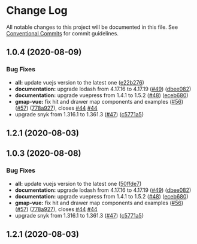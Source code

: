 # Change Log

All notable changes to this project will be documented in this file.
See [Conventional Commits](https://conventionalcommits.org) for commit guidelines.

## 1.0.4 (2020-08-09)


### Bug Fixes

* **all:** update vuejs version to the latest one ([e22b276](https://github.com/diegoazh/gmap-vue/commit/e22b2764a2a1ee4052288f520e74c2ae84516e7b))
* **documentation:** upgrade lodash from 4.17.16 to 4.17.19 ([#49](https://github.com/diegoazh/gmap-vue/issues/49)) ([dbee082](https://github.com/diegoazh/gmap-vue/commit/dbee082a6585f1fc0c48eaa41aa75d9cdfe04ee2))
* **documentation:** upgrade vuepress from 1.4.1 to 1.5.2 ([#48](https://github.com/diegoazh/gmap-vue/issues/48)) ([eceb680](https://github.com/diegoazh/gmap-vue/commit/eceb68091216f4c54b85763777c0836c280c07cf))
* **gmap-vue:** fix hit and drawer map components and examples ([#56](https://github.com/diegoazh/gmap-vue/issues/56)) ([#57](https://github.com/diegoazh/gmap-vue/issues/57)) ([778a927](https://github.com/diegoazh/gmap-vue/commit/778a927318ca27373d64abd33f1675ed7fa0cee8)), closes [#44](https://github.com/diegoazh/gmap-vue/issues/44) [#44](https://github.com/diegoazh/gmap-vue/issues/44)
* upgrade snyk from 1.316.1 to 1.361.3 ([#47](https://github.com/diegoazh/gmap-vue/issues/47)) ([c5771a5](https://github.com/diegoazh/gmap-vue/commit/c5771a529d2a31111d371d8a2888aef508403c09))



## 1.2.1 (2020-08-03)





## 1.0.3 (2020-08-08)


### Bug Fixes

* **all:** update vuejs version to the latest one ([50ffde7](https://github.com/diegoazh/gmap-vue/commit/50ffde7f8794cfe4c04462edb817f832f801c173))
* **documentation:** upgrade lodash from 4.17.16 to 4.17.19 ([#49](https://github.com/diegoazh/gmap-vue/issues/49)) ([dbee082](https://github.com/diegoazh/gmap-vue/commit/dbee082a6585f1fc0c48eaa41aa75d9cdfe04ee2))
* **documentation:** upgrade vuepress from 1.4.1 to 1.5.2 ([#48](https://github.com/diegoazh/gmap-vue/issues/48)) ([eceb680](https://github.com/diegoazh/gmap-vue/commit/eceb68091216f4c54b85763777c0836c280c07cf))
* **gmap-vue:** fix hit and drawer map components and examples ([#56](https://github.com/diegoazh/gmap-vue/issues/56)) ([#57](https://github.com/diegoazh/gmap-vue/issues/57)) ([778a927](https://github.com/diegoazh/gmap-vue/commit/778a927318ca27373d64abd33f1675ed7fa0cee8)), closes [#44](https://github.com/diegoazh/gmap-vue/issues/44) [#44](https://github.com/diegoazh/gmap-vue/issues/44)
* upgrade snyk from 1.316.1 to 1.361.3 ([#47](https://github.com/diegoazh/gmap-vue/issues/47)) ([c5771a5](https://github.com/diegoazh/gmap-vue/commit/c5771a529d2a31111d371d8a2888aef508403c09))



## 1.2.1 (2020-08-03)
